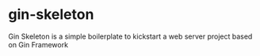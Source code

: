 # gin-skeleton
Gin Skeleton is a simple boilerplate to kickstart a web server project based on Gin Framework
